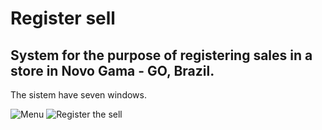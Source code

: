 # Register sell
## System for the purpose of registering sales in a store in Novo Gama - GO, Brazil.

The sistem have seven windows.

![Menu](imgs_md/menu)
![Register the sell](imgs_md/register)

